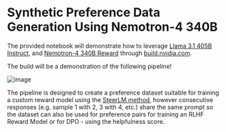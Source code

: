# Synthetic Preference Data Generation Using Nemotron-4 340B

The provided notebook will demonstrate how to leverage [Llama 3.1 405B Instruct](https://build.nvidia.com/meta/llama3.1-405b-instruct), and [Nemotron-4 340B Reward](https://build.nvidia.com/nvidia/nemotron-4-340b-reward) through [build.nvidia.com](https://build.nvidia.com/explore/discover).

The build will be a demonstration of the following pipeline!

![image](./SDG%20Pipeline.png)

The pipeline is designed to create a preference dataset suitable for training a custom reward model using the [SteerLM method](https://docs.nvidia.com/nemo-framework/user-guide/latest/modelalignment/steerlm.html), however consecutive responses (e.g. sample 1 with 2, 3 with 4, etc.) share the same prompt so the dataset can also be used for preference pairs for training an RLHF Reward Model or for DPO - using the helpfulness score.
